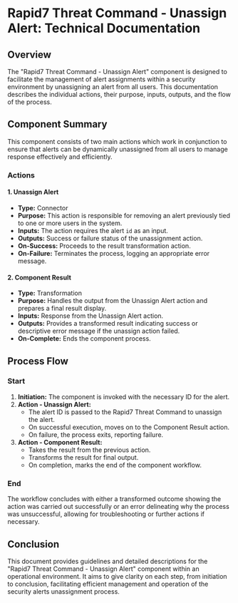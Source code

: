 # Rapid7 Threat Command - Unassign Alert: Technical Documentation

## Overview
The "Rapid7 Threat Command - Unassign Alert" component is designed to facilitate the management of alert assignments within a security environment by unassigning an alert from all users. This documentation describes the individual actions, their purpose, inputs, outputs, and the flow of the process.

## Component Summary
This component consists of two main actions which work in conjunction to ensure that alerts can be dynamically unassigned from all users to manage response effectively and efficiently.

### Actions

#### 1. Unassign Alert
- **Type:** Connector
- **Purpose:** This action is responsible for removing an alert previously tied to one or more users in the system.
- **Inputs:** The action requires the alert `id` as an input.
- **Outputs:** Success or failure status of the unassignment action.
- **On-Success:** Proceeds to the result transformation action.
- **On-Failure:** Terminates the process, logging an appropriate error message.

#### 2. Component Result
- **Type:** Transformation
- **Purpose:** Handles the output from the Unassign Alert action and prepares a final result display.
- **Inputs:** Response from the Unassign Alert action.
- **Outputs:** Provides a transformed result indicating success or descriptive error message if the unassign action failed.
- **On-Complete:** Ends the component process.

## Process Flow
### Start
1. **Initiation:** The component is invoked with the necessary ID for the alert. 
2. **Action - Unassign Alert:**
   - The alert ID is passed to the Rapid7 Threat Command to unassign the alert.
   - On successful execution, moves on to the Component Result action.
   - On failure, the process exits, reporting failure.
3. **Action - Component Result:**
   - Takes the result from the previous action.
   - Transforms the result for final output.
   - On completion, marks the end of the component workflow.

### End
The workflow concludes with either a transformed outcome showing the action was carried out successfully or an error delineating why the process was unsuccessful, allowing for troubleshooting or further actions if necessary.

## Conclusion
This document provides guidelines and detailed descriptions for the "Rapid7 Threat Command - Unassign Alert" component within an operational environment. It aims to give clarity on each step, from initiation to conclusion, facilitating efficient management and operation of the security alerts unassignment process.
